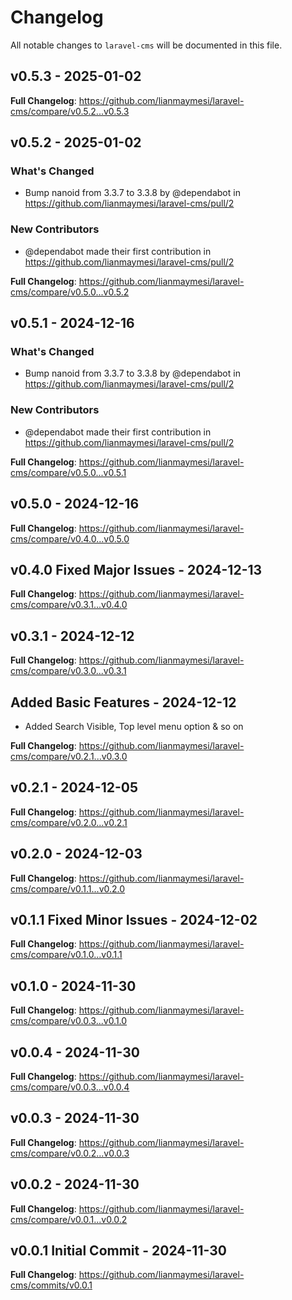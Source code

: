 # Changelog

All notable changes to `laravel-cms` will be documented in this file.

## v0.5.3 - 2025-01-02

**Full Changelog**: https://github.com/lianmaymesi/laravel-cms/compare/v0.5.2...v0.5.3

## v0.5.2 - 2025-01-02

### What's Changed

* Bump nanoid from 3.3.7 to 3.3.8 by @dependabot in https://github.com/lianmaymesi/laravel-cms/pull/2

### New Contributors

* @dependabot made their first contribution in https://github.com/lianmaymesi/laravel-cms/pull/2

**Full Changelog**: https://github.com/lianmaymesi/laravel-cms/compare/v0.5.0...v0.5.2

## v0.5.1 - 2024-12-16

### What's Changed

* Bump nanoid from 3.3.7 to 3.3.8 by @dependabot in https://github.com/lianmaymesi/laravel-cms/pull/2

### New Contributors

* @dependabot made their first contribution in https://github.com/lianmaymesi/laravel-cms/pull/2

**Full Changelog**: https://github.com/lianmaymesi/laravel-cms/compare/v0.5.0...v0.5.1

## v0.5.0 - 2024-12-16

**Full Changelog**: https://github.com/lianmaymesi/laravel-cms/compare/v0.4.0...v0.5.0

## v0.4.0 Fixed Major Issues - 2024-12-13

**Full Changelog**: https://github.com/lianmaymesi/laravel-cms/compare/v0.3.1...v0.4.0

## v0.3.1 - 2024-12-12

**Full Changelog**: https://github.com/lianmaymesi/laravel-cms/compare/v0.3.0...v0.3.1

## Added Basic Features - 2024-12-12

- Added Search Visible, Top level menu option & so on

**Full Changelog**: https://github.com/lianmaymesi/laravel-cms/compare/v0.2.1...v0.3.0

## v0.2.1 - 2024-12-05

**Full Changelog**: https://github.com/lianmaymesi/laravel-cms/compare/v0.2.0...v0.2.1

## v0.2.0 - 2024-12-03

**Full Changelog**: https://github.com/lianmaymesi/laravel-cms/compare/v0.1.1...v0.2.0

## v0.1.1 Fixed Minor Issues - 2024-12-02

**Full Changelog**: https://github.com/lianmaymesi/laravel-cms/compare/v0.1.0...v0.1.1

## v0.1.0 - 2024-11-30

**Full Changelog**: https://github.com/lianmaymesi/laravel-cms/compare/v0.0.3...v0.1.0

## v0.0.4 - 2024-11-30

**Full Changelog**: https://github.com/lianmaymesi/laravel-cms/compare/v0.0.3...v0.0.4

## v0.0.3 - 2024-11-30

**Full Changelog**: https://github.com/lianmaymesi/laravel-cms/compare/v0.0.2...v0.0.3

## v0.0.2 - 2024-11-30

**Full Changelog**: https://github.com/lianmaymesi/laravel-cms/compare/v0.0.1...v0.0.2

## v0.0.1 Initial Commit - 2024-11-30

**Full Changelog**: https://github.com/lianmaymesi/laravel-cms/commits/v0.0.1
